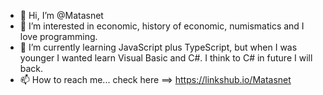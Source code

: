 - 👋 Hi, I’m @Matasnet
- 👀 I’m interested in economic, history of economic, numismatics and I love programming.
- 🌱 I’m currently learning JavaScript plus TypeScript, but when I was younger I wanted learn Visual Basic and C#. I think to C# in future I will back.
- 📫 How to reach me... check here ==> https://linkshub.io/Matasnet 

<!---
Matasnet/Matasnet is a ✨ special ✨ repository because its `README.md` (this file) appears on your GitHub profile.
You can click the Preview link to take a look at your changes.
--->
